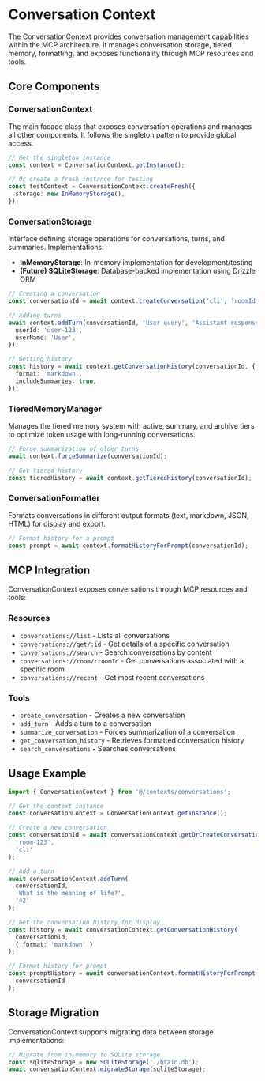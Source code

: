 # Conversation Context

The ConversationContext provides conversation management capabilities within the MCP architecture. It manages conversation storage, tiered memory, formatting, and exposes functionality through MCP resources and tools.

## Core Components

### ConversationContext

The main facade class that exposes conversation operations and manages all other components. It follows the singleton pattern to provide global access.

```typescript
// Get the singleton instance
const context = ConversationContext.getInstance();

// Or create a fresh instance for testing
const testContext = ConversationContext.createFresh({
  storage: new InMemoryStorage(),
});
```

### ConversationStorage

Interface defining storage operations for conversations, turns, and summaries. Implementations:

- **InMemoryStorage**: In-memory implementation for development/testing
- **(Future) SQLiteStorage**: Database-backed implementation using Drizzle ORM

```typescript
// Creating a conversation
const conversationId = await context.createConversation('cli', 'roomId');

// Adding turns
await context.addTurn(conversationId, 'User query', 'Assistant response', {
  userId: 'user-123',
  userName: 'User',
});

// Getting history
const history = await context.getConversationHistory(conversationId, {
  format: 'markdown',
  includeSummaries: true,
});
```

### TieredMemoryManager

Manages the tiered memory system with active, summary, and archive tiers to optimize token usage with long-running conversations.

```typescript
// Force summarization of older turns
await context.forceSummarize(conversationId);

// Get tiered history
const tieredHistory = await context.getTieredHistory(conversationId);
```

### ConversationFormatter

Formats conversations in different output formats (text, markdown, JSON, HTML) for display and export.

```typescript
// Format history for a prompt
const prompt = await context.formatHistoryForPrompt(conversationId);
```

## MCP Integration

ConversationContext exposes conversations through MCP resources and tools:

### Resources

- `conversations://list` - Lists all conversations
- `conversations://get/:id` - Get details of a specific conversation
- `conversations://search` - Search conversations by content
- `conversations://room/:roomId` - Get conversations associated with a specific room
- `conversations://recent` - Get most recent conversations

### Tools

- `create_conversation` - Creates a new conversation
- `add_turn` - Adds a turn to a conversation
- `summarize_conversation` - Forces summarization of a conversation
- `get_conversation_history` - Retrieves formatted conversation history
- `search_conversations` - Searches conversations

## Usage Example

```typescript
import { ConversationContext } from '@/contexts/conversations';

// Get the context instance
const conversationContext = ConversationContext.getInstance();

// Create a new conversation
const conversationId = await conversationContext.getOrCreateConversationForRoom(
  'room-123',
  'cli'
);

// Add a turn
await conversationContext.addTurn(
  conversationId,
  'What is the meaning of life?',
  '42'
);

// Get the conversation history for display
const history = await conversationContext.getConversationHistory(
  conversationId,
  { format: 'markdown' }
);

// Format history for prompt
const promptHistory = await conversationContext.formatHistoryForPrompt(
  conversationId
);
```

## Storage Migration

ConversationContext supports migrating data between storage implementations:

```typescript
// Migrate from in-memory to SQLite storage
const sqliteStorage = new SQLiteStorage('./brain.db');
await conversationContext.migrateStorage(sqliteStorage);
```